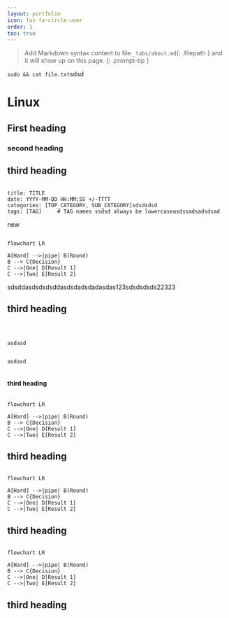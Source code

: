 ```yaml
---
layout: portfolio
icon: fas fa-circle-user
order: 1
toc: true
---
```


> Add Markdown syntax content to file `_tabs/about.md`{: .filepath } and it will show up on this page.
{: .prompt-tip }

`sudo && cat file.txt`sdsd

# **Linux**

## **First heading**

### second heading

## third heading

```console

title: TITLE
date: YYYY-MM-DD HH:MM:SS +/-TTTT
categories: [TOP_CATEGORY, SUB_CATEGORY]sdsdsdsd
tags: [TAG]     # TAG names ssdsd always be lowercaseasdssadsadsdsad

```
new

```mermaid

flowchart LR

A[Hard] -->|pipe| B(Round)
B --> C{Decision}
C -->|One| D[Result 1]
C -->|Two| E[Result 2]
```
sdsddasdsdsdsddasdsdadsdadasdas123sdsdsdsds22323

## **third heading**
```console



asdasd


asdasd


```

#### **third heading**

```mermaid

flowchart LR

A[Hard] -->|pipe| B(Round)
B --> C{Decision}
C -->|One| D[Result 1]
C -->|Two| E[Result 2]
```

## third heading


```mermaid

flowchart LR

A[Hard] -->|pipe| B(Round)
B --> C{Decision}
C -->|One| D[Result 1]
C -->|Two| E[Result 2]
```

## third heading

```mermaid

flowchart LR

A[Hard] -->|pipe| B(Round)
B --> C{Decision}
C -->|One| D[Result 1]
C -->|Two| E[Result 2]
```

## third heading
